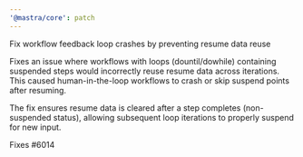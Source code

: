 ```yaml
---
'@mastra/core': patch
---
```


Fix workflow feedback loop crashes by preventing resume data reuse

Fixes an issue where workflows with loops (dountil/dowhile) containing suspended steps would incorrectly reuse resume data across iterations. This caused human-in-the-loop workflows to crash or skip suspend points after resuming.

The fix ensures resume data is cleared after a step completes (non-suspended status), allowing subsequent loop iterations to properly suspend for new input.

Fixes #6014